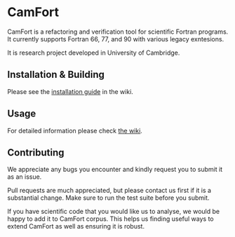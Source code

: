 # CamFort

CamFort is a refactoring and verification tool for scientific Fortran programs.
It currently supports Fortran 66, 77, and 90 with various legacy exntesions.

It is research project developed in University of Cambridge.

## Installation & Building

Please see the
[installation guide](https://github.com/camfort/camfort/wiki/Installation-Guide)
in the wiki.

## Usage

For detailed information please check
[the wiki](https://github.com/camfort/camfort/wiki/Home.md).

## Contributing

We appreciate any bugs you encounter and kindly request you to submit it as an
issue.

Pull requests are much appreciated, but please contact us first if it is a
substantial change. Make sure to run the test suite before you submit.

If you have scientific code that you would like us to analyse, we would be happy
to add it to CamFort corpus. This helps us finding useful ways to extend CamFort
as well as ensuring it is robust.
